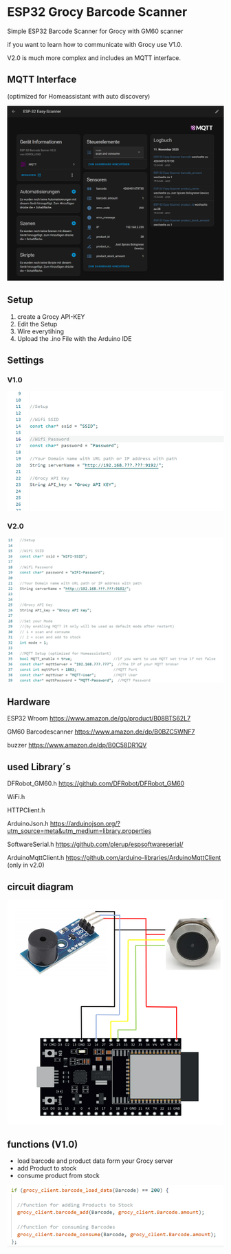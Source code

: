 # ESP32 Grocy Barcode Scanner
Simple ESP32 Barcode Scanner for Grocy with GM60 scanner


if you want to learn how to communicate with Grocy use V1.0.

V2.0 is much more complex and includes an MQTT interface.


## MQTT Interface

(optimized for Homeassistant with auto discovery)

![MQTT-controlls](/img/MQTT-controlls.png)

## Setup
   1. create a Grocy API-KEY
   2. Edit the Setup
   3. Wire everytihing
   4. Upload the .ino File with the Arduino IDE

## Settings
### V1.0

![settings](/img/settings.png)

### V2.0

![settings_v2](/img/settings_v2.png)

## Hardware

ESP32 Wroom https://www.amazon.de/gp/product/B08BTS62L7

GM60 Barcodescanner https://www.amazon.de/dp/B0BZC5WNF7

buzzer https://www.amazon.de/dp/B0C58DR1QV


## used Library´s

DFRobot_GM60.h https://github.com/DFRobot/DFRobot_GM60

WiFi.h

HTTPClient.h

ArduinoJson.h https://arduinojson.org/?utm_source=meta&utm_medium=library.properties

SoftwareSerial.h https://github.com/plerup/espsoftwareserial/

ArduinoMqttClient.h https://github.com/arduino-libraries/ArduinoMqttClient (only in v2.0)

## circuit diagram

![circuit diagram](/img/circuit.png)

## functions (V1.0)

   - load barcode and product data form your Grocy server
   - add Product to stock
   - consume product from stock

![functions](/img/functions.png)
